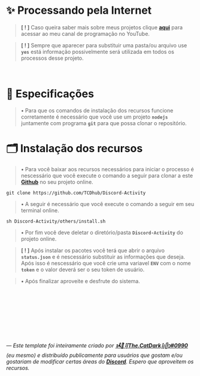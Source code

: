<h1>✨ Processando pela Internet</h1>

> **[ ! ]** Caso queira saber mais sobre meus projetos clique **[aqui](https://youtube.com/channel/UCY7kqrZLNAyYEbkkxv2tYbQ)** para acessar ao meu canal de programação no YouTube.

> **[ ! ]** Sempre que aparecer para substituir uma pasta/ou arquivo use **`yes`** está informação possivelmente será utilizada em todos os processos desse projeto.
<br>
<h1>📂 Especificações</h1>

> **•** Para que os comandos de instalação dos recursos funcione corretamente é necessário que você use um projeto **`nodejs`** juntamente com programa **`git`** para que possa clonar o repositório.
<h1>🗂️ Instalação dos recursos</h1>

> **•** Para você baixar aos recursos necessários para iniciar o processo é nescessário que você execute o comando a seguir para clonar a este **[Github](https://github.com/TCDhub/Discord-Activity)** no seu projeto online.
```
git clone https://github.com/TCDhub/Discord-Activity
```
> **•** A seguir é necessário que você execute o comando a seguir em seu terminal online.
```
sh Discord-Activity/others/install.sh
```
> **•** Por fim você deve deletar o diretório/pasta **`Discord-Activity`** do projeto online.

> **[ ! ]** Após instalar os pacotes você terá que abrir o arquivo **`status.json`** e é nescessário substituir as informações que deseja. Após isso é nescessário que você crie uma variavel **`ENV`** com o nome **`token`** e o valor deverá ser o seu token de usuário.

> **•** Após finalizar aproveite e desfrute do sistema.

<br><br><br><br><br><br><br><br>
*— Este template foi inteiramente criado por* ***[ᝰ໋݊🌙⢿The.CatDark⣷ᥫ᭡#0990](https://www.flownixr.repl.co)*** *(eu mesmo) e distribuído publicamente para usuários que gostam e/ou gostariam de modificar certas áreas do* ***[Discord](https://discord.com)****. Espero que aproveitem os recursos.*
